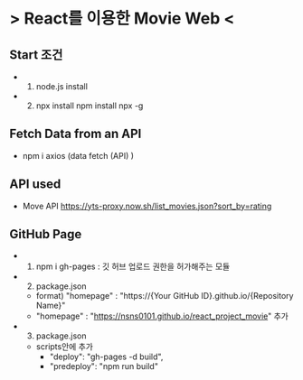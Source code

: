 # > React를 이용한 Movie Web <

## Start 조건
- 1. node.js install
- 2. npx install
    npm install npx -g

## Fetch Data from an API 
- npm i axios     (data fetch (API) )

## API used
- Move API 
    https://yts-proxy.now.sh/list_movies.json?sort_by=rating

## GitHub Page
- 1. npm i gh-pages     : 깃 허브 업로드 권한을 허가해주는 모듈
- 2. package.json
    - format) "homepage" : "https://{Your GitHub ID}.github.io/{Repository Name}"
    - "homepage" : "https://nsns0101.github.io/react_project_movie" 추가
- 3. package.json
    - scripts안에 추가
        - "deploy": "gh-pages -d build",
        - "predeploy": "npm run build" 

